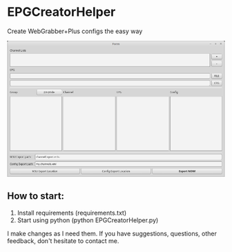 # EPGCreatorHelper
Create WebGrabber+Plus configs the easy way

![screenShotHere](https://github.com/mephasor/EPGCreatorHelper/blob/master/img/epgHelper.png "EPGCreatorHelper Screenshot")

## How to start:
 1. Install requirements (requirements.txt)
 2. Start using python (python EPGCreatorHelper.py)
 
I make changes as I need them. If you have suggestions, questions, other feedback, don't hesitate to contact me. 
